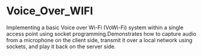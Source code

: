 # Voice_Over_WIFI
Implementing a basic Voice over Wi-Fi (VoWi-Fi) system within a single access point using socket programming.Demonstrates how to capture audio from a microphone on the client side, transmit it over a local network using sockets, and play it back on the server side.



